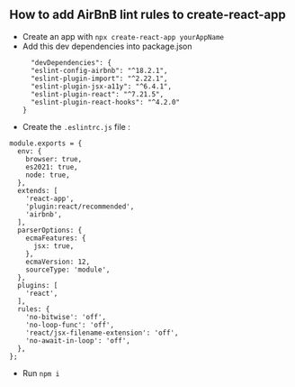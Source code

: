 ## How to add AirBnB lint rules to create-react-app

- Create an app with `npx create-react-app yourAppName`
- Add this dev dependencies into package.json
  ```
    "devDependencies": {
    "eslint-config-airbnb": "^18.2.1",
    "eslint-plugin-import": "^2.22.1",
    "eslint-plugin-jsx-a11y": "^6.4.1",
    "eslint-plugin-react": "^7.21.5",
    "eslint-plugin-react-hooks": "^4.2.0"
  }
  ```
- Create the `.eslintrc.js` file :
```
module.exports = {
  env: {
    browser: true,
    es2021: true,
    node: true,
  },
  extends: [
    'react-app',
    'plugin:react/recommended',
    'airbnb',
  ],
  parserOptions: {
    ecmaFeatures: {
      jsx: true,
    },
    ecmaVersion: 12,
    sourceType: 'module',
  },
  plugins: [
    'react',
  ],
  rules: {
    'no-bitwise': 'off',
    'no-loop-func': 'off',
    'react/jsx-filename-extension': 'off',
    'no-await-in-loop': 'off',
  },
};

```
- Run `npm i`
